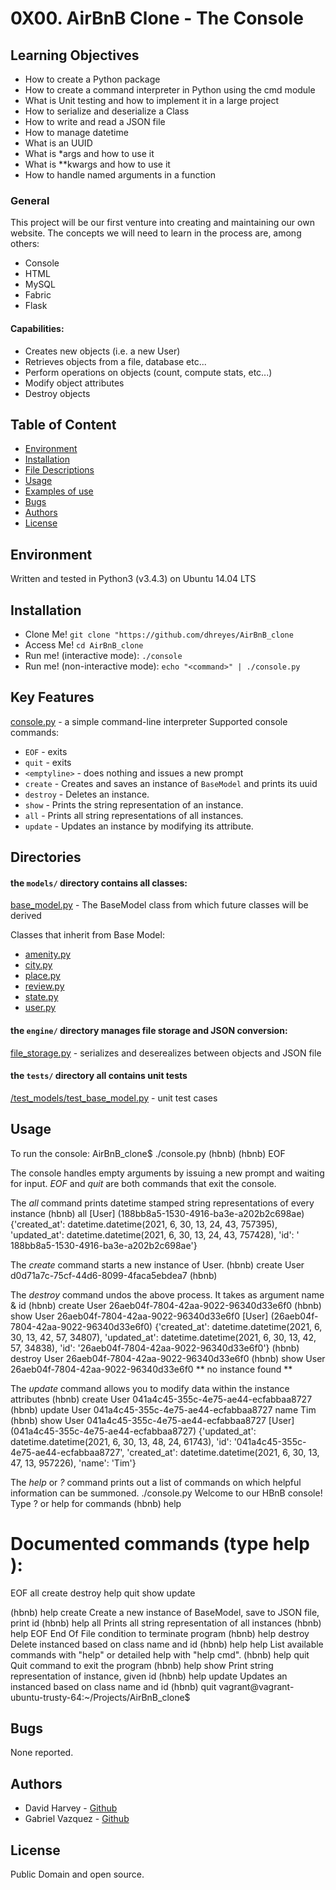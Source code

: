 # 0X00. AirBnB Clone - The Console

## Learning Objectives

- How to create a Python package
- How to create a command interpreter in Python using the cmd module
- What is Unit testing and how to implement it in a large project
- How to serialize and deserialize a Class
- How to write and read a JSON file
- How to manage datetime
- What is an UUID
- What is \*args and how to use it
- What is \*\*kwargs and how to use it
- How to handle named arguments in a function

### General

 This project will be our first venture into creating and maintaining our
 own website. The concepts we will need to learn in the process are, among others:

- Console
- HTML
- MySQL
- Fabric
- Flask

#### Capabilities:
- Creates new objects (i.e. a new User)
- Retrieves objects from a file, database etc...
- Perform operations on objects (count, compute stats, etc...)
- Modify object attributes
- Destroy objects

## Table of Content
- [Environment](#environment)
- [Installation](#installation)
- [File Descriptions](#file-descriptions)
- [Usage](#usage)
- [Examples of use](#examples-of-use)
- [Bugs](#bugs)
- [Authors](#authors)
- [License](#license)

## Environment
Written and tested in Python3 (v3.4.3) on Ubuntu 14.04 LTS

## Installation
- Clone Me! `git clone "https://github.com/dhreyes/AirBnB_clone`
- Access Me! `cd AirBnB_clone`
- Run me! (interactive mode): `./console`
- Run me! (non-interactive mode): `echo "<command>" | ./console.py`

## Key Features
[console.py](console.py) - a simple command-line interpreter
Supported console commands:

- `EOF` - exits
- `quit` - exits
- `<emptyline>` - does nothing and issues a new prompt
- `create` - Creates and saves an instance of `BaseModel` and prints its uuid
- `destroy` - Deletes an instance.
- `show` - Prints the string representation of an instance.
- `all` - Prints all string representations of all instances.
- `update` - Updates an instance by modifying its attribute.

## Directories
#### the `models/` directory contains all classes:
[base_model.py](/models/base_model.py) - The BaseModel class from which future classes will be derived

Classes that inherit from Base Model:
- [amenity.py](/models/amenity.py)
- [city.py](/models/city.py)
- [place.py](/models/place.py)
- [review.py](/models/review.py)
- [state.py](/models/state.py)
- [user.py](/models/user.py)

#### the `engine/` directory manages file storage and JSON conversion:
[file_storage.py](/models/engine/file_storage.py) - serializes and deserealizes between objects and JSON file

#### the `tests/` directory all contains unit tests
[/test_models/test_base_model.py](/tests/test_models/test_base_model.py) - unit test cases

## Usage

To run the console:
AirBnB_clone$ ./console.py
(hbnb)
(hbnb) EOF

The console handles empty arguments by issuing a new prompt and waiting for input.
*EOF* and *quit* are both commands that exit the console.

The *all* command prints datetime stamped string representations of every instance
(hbnb) all
[User] (188bb8a5-1530-4916-ba3e-a202b2c698ae) {&apos;created_at&apos;:
datetime.datetime(2021, 6, 30, 13, 24, 43, 757395), &apos;updated_at&apos;:
datetime.datetime(2021, 6, 30, 13, 24, 43, 757428), &apos;id&apos;: &apos;
188bb8a5-1530-4916-ba3e-a202b2c698ae&apos;}

The *create* command starts a new instance of User.
(hbnb) create User
d0d71a7c-75cf-44d6-8099-4faca5ebdea7
(hbnb)

The *destroy* command undos the above process. It takes as argument name & id
(hbnb) create User
26aeb04f-7804-42aa-9022-96340d33e6f0
(hbnb) show User 26aeb04f-7804-42aa-9022-96340d33e6f0
[User] (26aeb04f-7804-42aa-9022-96340d33e6f0) {&apos;created_at&apos;: datetime.datetime(2021, 6, 30, 13, 42, 57, 34807), &apos;updated_at&apos;: datetime.datetime(2021, 6, 30, 13, 42, 57, 34838), &apos;id&apos;: &apos;26aeb04f-7804-42aa-9022-96340d33e6f0&apos;}
(hbnb) destroy User 26aeb04f-7804-42aa-9022-96340d33e6f0
(hbnb) show User 26aeb04f-7804-42aa-9022-96340d33e6f0
** no instance found **

The *update* command allows you to modify data within the instance attributes
(hbnb) create User
041a4c45-355c-4e75-ae44-ecfabbaa8727
(hbnb) update User 041a4c45-355c-4e75-ae44-ecfabbaa8727 name Tim
(hbnb) show User 041a4c45-355c-4e75-ae44-ecfabbaa8727
[User] (041a4c45-355c-4e75-ae44-ecfabbaa8727) {'updated_at': datetime.datetime(2021, 6, 30, 13, 48, 24, 61743), 'id': '041a4c45-355c-4e75-ae44-ecfabbaa8727', 'created_at': datetime.datetime(2021, 6, 30, 13, 47, 13, 957226), 'name': 'Tim'}

The *help* or *?* command prints out a list of commands on which helpful information can be summoned.
./console.py
Welcome to our HBnB console! Type ? or help for commands
(hbnb) help

Documented commands (type help <topic>):
========================================
EOF  all  create  destroy  help  quit  show  update

(hbnb) help create
 Create a new instance of BaseModel, save to JSON file, print id
(hbnb) help all
 Prints all string representation of all instances 
(hbnb) help EOF
 End Of File condition to terminate program 
(hbnb) help destroy
 Delete instanced based on class name and id 
(hbnb) help help
List available commands with "help" or detailed help with "help cmd".
(hbnb) help quit
 Quit command to exit the program 
(hbnb) help show
 Print string representation of instance, given id 
(hbnb) help update
 Updates an instanced based on class name and id 
(hbnb) quit
vagrant@vagrant-ubuntu-trusty-64:~/Projects/AirBnB_clone$

## Bugs
None reported.

## Authors
- David Harvey - [Github](https://github.com/dhreyes)
- Gabriel Vazquez - [Github](https://github.com/gavazcal)

## License
Public Domain and open source. 
